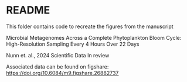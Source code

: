# README

This folder contains code to recreate the figures from the manuscript

Microbial Metagenomes Across a Complete Phytoplankton Bloom Cycle:
High-Resolution Sampling Every 4 Hours Over 22 Days

Nunn et. al., 2024
Scientific Data
In review

Associated data can be found on figshare: 
https://doi.org/10.6084/m9.figshare.26882737

